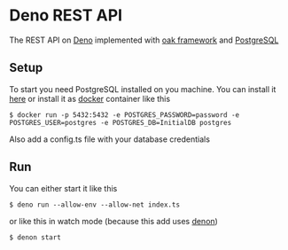 # Deno REST API
The REST API on [Deno](https://deno.land/) implemented with [oak framework](https://oakserver.github.io/oak/) and [PostgreSQL](https://www.postgresql.org/)
## Setup
To start you need PostgreSQL installed on you machine. You can install it [here](https://www.postgresql.org/download)
or install it as [docker](https:/www.docker.com) container like this
```console
$ docker run -p 5432:5432 -e POSTGRES_PASSWORD=password -e POSTGRES_USER=postgres -e POSTGRES_DB=InitialDB postgres
```
Also add a config.ts file with your database credentials
## Run
You can either start it like this
```console
$ deno run --allow-env --allow-net index.ts
```
or like this in watch mode (because this add uses [denon](https://github.com/denosaurs/denon))
```console
$ denon start
```